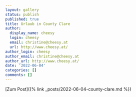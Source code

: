 ```yaml
---
layout: gallery
status: publish
published: true
title: Urlaub in County Clare
author:
  display_name: cheesy
  login: cheesy
  email: christine@cheesy.at
  url: http://www.cheesy.at/
author_login: cheesy
author_email: christine@cheesy.at
author_url: http://www.cheesy.at/
date: '2022-06-04'
categories: []
comments: []
---
```

[Zum Post]({% link _posts/2022-06-04-county-clare.md %})

